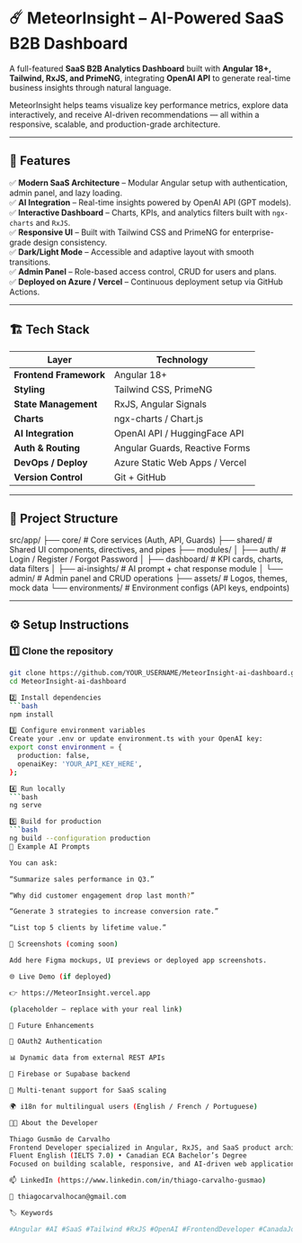 # ☄️ MeteorInsight – AI-Powered SaaS B2B Dashboard  

A full-featured **SaaS B2B Analytics Dashboard** built with **Angular 18+, Tailwind, RxJS, and PrimeNG**, integrating **OpenAI API** 
to generate real-time business insights through natural language.  

MeteorInsight helps teams visualize key performance metrics, explore data interactively, and receive AI-driven recommendations — all within a responsive,
scalable, and production-grade architecture.

---

## 🌟 Features

✅ **Modern SaaS Architecture** – Modular Angular setup with authentication, admin panel, and lazy loading.  
✅ **AI Integration** – Real-time insights powered by OpenAI API (GPT models).  
✅ **Interactive Dashboard** – Charts, KPIs, and analytics filters built with `ngx-charts` and `RxJS`.  
✅ **Responsive UI** – Built with Tailwind CSS and PrimeNG for enterprise-grade design consistency.  
✅ **Dark/Light Mode** – Accessible and adaptive layout with smooth transitions.  
✅ **Admin Panel** – Role-based access control, CRUD for users and plans.  
✅ **Deployed on Azure / Vercel** – Continuous deployment setup via GitHub Actions.

---

## 🏗️ Tech Stack

| Layer | Technology |
|--------|-------------|
| **Frontend Framework** | Angular 18+ |
| **Styling** | Tailwind CSS, PrimeNG |
| **State Management** | RxJS, Angular Signals |
| **Charts** | ngx-charts / Chart.js |
| **AI Integration** | OpenAI API / HuggingFace API |
| **Auth & Routing** | Angular Guards, Reactive Forms |
| **DevOps / Deploy** | Azure Static Web Apps / Vercel |
| **Version Control** | Git + GitHub |

---

## 📁 Project Structure
src/app/
├── core/ # Core services (Auth, API, Guards)
├── shared/ # Shared UI components, directives, and pipes
├── modules/
│ ├── auth/ # Login / Register / Forgot Password
│ ├── dashboard/ # KPI cards, charts, data filters
│ ├── ai-insights/ # AI prompt + chat response module
│ └── admin/ # Admin panel and CRUD operations
├── assets/ # Logos, themes, mock data
└── environments/ # Environment configs (API keys, endpoints)

---

## ⚙️ Setup Instructions

### 1️⃣ Clone the repository
```bash
git clone https://github.com/YOUR_USERNAME/MeteorInsight-ai-dashboard.git
cd MeteorInsight-ai-dashboard

2️⃣ Install dependencies
```bash
npm install

3️⃣ Configure environment variables
Create your .env or update environment.ts with your OpenAI key:
export const environment = {
  production: false,
  openaiKey: 'YOUR_API_KEY_HERE',
};

4️⃣ Run locally
```bash
ng serve

5️⃣ Build for production
```bash
ng build --configuration production
💬 Example AI Prompts

You can ask:

“Summarize sales performance in Q3.”

“Why did customer engagement drop last month?”

“Generate 3 strategies to increase conversion rate.”

“List top 5 clients by lifetime value.”

📸 Screenshots (coming soon)

Add here Figma mockups, UI previews or deployed app screenshots.

🌐 Live Demo (if deployed)

👉 https://MeteorInsight.vercel.app

(placeholder — replace with your real link)

🧭 Future Enhancements

🔐 OAuth2 Authentication

📊 Dynamic data from external REST APIs

💾 Firebase or Supabase backend

🧩 Multi-tenant support for SaaS scaling

🌍 i18n for multilingual users (English / French / Portuguese)

👨‍💻 About the Developer

Thiago Gusmão de Carvalho
Frontend Developer specialized in Angular, RxJS, and SaaS product architecture.
Fluent English (IELTS 7.0) • Canadian ECA Bachelor’s Degree
Focused on building scalable, responsive, and AI-driven web applications.

📫 LinkedIn (https://www.linkedin.com/in/thiago-carvalho-gusmao)

📧 thiagocarvalhocan@gmail.com

🏷️ Keywords

#Angular #AI #SaaS #Tailwind #RxJS #OpenAI #FrontendDeveloper #CanadaJobs
